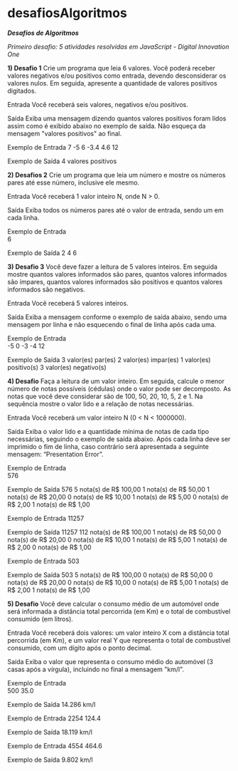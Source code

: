 # desafiosAlgoritmos
**_Desafios de Algoritmos_**

_Primeiro desafio: 5 atividades resolvidas em JavaScript - Digital Innovation One_

**1) Desafio 1**
Crie um programa que leia 6 valores. Você poderá receber valores negativos e/ou positivos como entrada, devendo desconsiderar os valores nulos. Em seguida, apresente a quantidade de valores positivos digitados.

Entrada
Você receberá seis valores, negativos e/ou positivos.

Saída
Exiba uma mensagem dizendo quantos valores positivos foram lidos assim como é exibido abaixo no exemplo de saída. Não esqueça da mensagem "valores positivos" ao final.

 
Exemplo de Entrada
7
-5
6
-3.4
4.6
12

Exemplo de Saída
4 valores positivos

**2) Desafios 2**
Crie um programa que leia um número e mostre os números pares até esse número, inclusive ele mesmo.

Entrada
Você receberá 1 valor inteiro N, onde N > 0.

Saída
Exiba todos os números pares até o valor de entrada, sendo um em cada linha. 

 
Exemplo de Entrada	
6	

Exemplo de Saída
2
4
6

**3) Desafio 3**
Você deve fazer a leitura de 5 valores inteiros. Em seguida mostre quantos valores informados são pares, quantos valores informados são ímpares, quantos valores informados são positivos e quantos valores informados são negativos.

Entrada
Você receberá 5 valores inteiros.

Saída
Exiba a mensagem conforme o exemplo de saída abaixo, sendo uma mensagem por linha e não esquecendo o final de linha após cada uma.

 
Exemplo de Entrada	
-5
0
-3
-4
12

Exemplo de Saída
3 valor(es) par(es)
2 valor(es) impar(es)
1 valor(es) positivo(s)
3 valor(es) negativo(s)

**4) Desafio**
Faça a leitura de um valor inteiro. Em seguida, calcule o menor número de notas possíveis (cédulas) onde o valor pode ser decomposto. As notas que você deve considerar são de 100, 50, 20, 10, 5, 2 e 1. Na sequência mostre o valor lido e a relação de notas necessárias.

Entrada
Você receberá um valor inteiro N (0 < N < 1000000).

Saída
Exiba o valor lido e a quantidade mínima de notas de cada tipo necessárias, seguindo o exemplo de saída abaixo. Após cada linha deve ser imprimido o fim de linha, caso contrário será apresentada a seguinte mensagem: “Presentation Error”.

 
Exemplo de Entrada	
576

Exemplo de Saída
576
5 nota(s) de R$ 100,00
1 nota(s) de R$ 50,00
1 nota(s) de R$ 20,00
0 nota(s) de R$ 10,00
1 nota(s) de R$ 5,00
0 nota(s) de R$ 2,00
1 nota(s) de R$ 1,00

Exemplo de Entrada
11257

Exemplo de Saída
11257
112 nota(s) de R$ 100,00
1 nota(s) de R$ 50,00
0 nota(s) de R$ 20,00
0 nota(s) de R$ 10,00
1 nota(s) de R$ 5,00
1 nota(s) de R$ 2,00
0 nota(s) de R$ 1,00

Exemplo de Entrada
503

Exemplo de Saída
503
5 nota(s) de R$ 100,00
0 nota(s) de R$ 50,00
0 nota(s) de R$ 20,00
0 nota(s) de R$ 10,00
0 nota(s) de R$ 5,00
1 nota(s) de R$ 2,00
1 nota(s) de R$ 1,00

**5) Desafio**
Você deve calcular o consumo médio de um automóvel onde será informada a distância total percorrida (em Km) e o total de combustível consumido (em litros).

Entrada
Você receberá dois valores: um valor inteiro X com a distância total percorrida (em Km), e um valor real Y que representa o total de combustível consumido, com um dígito após o ponto decimal.

Saída
Exiba o valor que representa o consumo médio do automóvel (3 casas após a vírgula), incluindo no final a mensagem "km/l".

 
Exemplo de Entrada	
500
35.0

Exemplo de Saída
14.286 km/l

Exemplo de Entrada
2254
124.4

Exemplo de Saída
18.119 km/l

Exemplo de Entrada
4554
464.6

Exemplo de Saída
9.802 km/l
